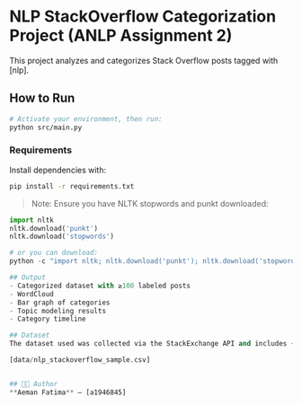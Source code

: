 # NLP StackOverflow Categorization Project (ANLP Assignment 2)

This project analyzes and categorizes Stack Overflow posts tagged with [nlp].

## How to Run

```bash
# Activate your environment, then run:
python src/main.py
```

### Requirements
Install dependencies with:

```bash
pip install -r requirements.txt
```

> Note: Ensure you have NLTK stopwords and punkt downloaded:
```python
import nltk
nltk.download('punkt')
nltk.download('stopwords')

# or you can download: 
python -c "import nltk; nltk.download('punkt'); nltk.download('stopwords')"

## Output
- Categorized dataset with ≥100 labeled posts
- WordCloud
- Bar graph of categories
- Topic modeling results
- Category timeline

## Dataset
The dataset used was collected via the StackExchange API and includes ~6,248 posts. You can find the dataset and all outputs here:

[data/nlp_stackoverflow_sample.csv]


## 👩‍💻 Author
**Aeman Fatima** — [a1946845]
